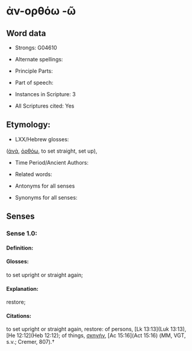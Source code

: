 # ἀν-ορθόω -ῶ

<!-- Status: S2=NeedsEdits -->
<!-- Lexica used for edits:   -->

## Word data

* Strongs: G04610

* Alternate spellings:



* Principle Parts: 


* Part of speech: 


* Instances in Scripture: 3

* All Scriptures cited: Yes

## Etymology: 


* LXX/Hebrew glosses: 

([ἀνά](), [ὀρθόω](), to set straight, set up),

* Time Period/Ancient Authors: 


* Related words: 

* Antonyms for all senses

* Synonyms for all senses: 


## Senses 


### Sense  1.0: 

#### Definition: 

#### Glosses: 

to set upright or straight again; 

#### Explanation: 

restore; 

#### Citations: 

to set upright or straight again, restore: of persons, [Lk 13:13](Luk 13:13), [He 12:12](Heb 12:12); of things, [σκηνήν](), [Ac 15:16](Act 15:16) (MM, VGT, s.v.; Cremer, 807).†
